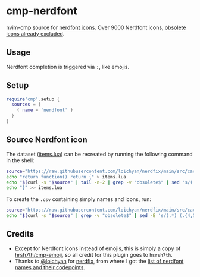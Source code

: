 # cmp-nerdfont

nvim-cmp source for [nerdfont icons](https://www.nerdfonts.com/cheat-sheet). 
Over 9000 Nerdfont icons, [obsolete icons already excluded](https://www.reddit.com/r/neovim/comments/122f5ro/announcing_nerdfix_a_checker_for_obsolete_nerd/).

## Usage
Nerdfont completion is triggered via `:`, like emojis. 

## Setup

```lua
require'cmp'.setup {
  sources = {
    { name = 'nerdfont' }
  }
}
```

## Source Nerdfont icon
The dataset ([items.lua](./lua/cmp_nerdfont/items.lua)) can be recreated by running the following command in the shell:

```bash
source="https://raw.githubusercontent.com/loichyan/nerdfix/main/src/cached.txt"
echo "return function() return {" > items.lua
echo "$(curl -s "$source" | tail -n+2 | grep -v "obsolete$" | sed 's/(.*) (.*)/\{ word = ":\1"; label = "\\u\2 \1"; insertText = "\\u\2"; filterText =":\1" };/')" >> items.lua
echo "}" >> items.lua
```

To create the `.csv` containing simply names and icons, run:

```bash
source="https://raw.githubusercontent.com/loichyan/nerdfix/main/src/cached.txt"
echo "$(curl -s "$source" | grep -v "obsolete$" | sed -E 's/(.*) (.{4,5})/\1;\\u\2/')" > nerdfonts.csv
```

## Credits
- Except for Nerdfont icons instead of emojis, this is simply a copy of [hrsh7th/cmp-emoji](https://github.com/hrsh7th/cmp-emoji), so all credit for this plugin goes to `hsrsh7th`.
- Thanks to [@loichyan](https://www.reddit.com/r/neovim/comments/122f5ro/announcing_nerdfix_a_checker_for_obsolete_nerd/) for [nerdfix](https://github.com/loichyan/nerdfix), from where I got the [list of nerdfont names and their codepoints](https://github.com/loichyan/nerdfix/blob/main/src/cached.txt).
